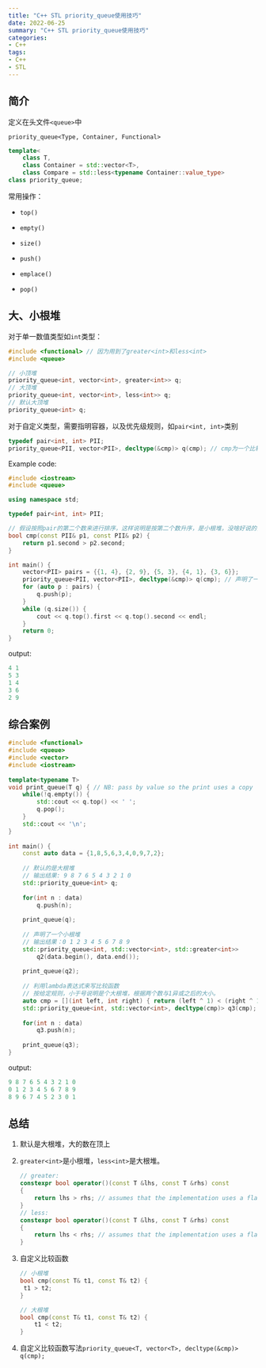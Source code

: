 ```yaml
---
title: "C++ STL priority_queue使用技巧"
date: 2022-06-25
summary: "C++ STL priority_queue使用技巧"
categories:
- C++
tags:
- C++
- STL
---
```


## 简介

定义在头文件`<queue>`中

`priority_queue<Type, Container, Functional>`

```c++
template<
    class T,
    class Container = std::vector<T>,
    class Compare = std::less<typename Container::value_type>
class priority_queue;
```

常用操作：

- `top()`

- `empty()`

- `size()`

- `push()`

- `emplace()`

- `pop()`

## 大、小根堆

对于单一数值类型如`int`类型：

```C++
#include <functional> // 因为用到了greater<int>和less<int>
#include <queue>

// 小顶堆
priority_queue<int, vector<int>, greater<int>> q;
// 大顶堆
priority_queue<int, vector<int>, less<int>> q;
// 默认大顶堆
priority_queue<int> q;
```

对于自定义类型，需要指明容器，以及优先级规则，如`pair<int, int>`类别

```c++
typedef pair<int, int> PII;
priority_queue<PII, vector<PII>, decltype(&cmp)> q(cmp); // cmp为一个比较函数
```

Example code:

```C++
#include <iostream>
#include <queue>

using namespace std;

typedef pair<int, int> PII;

// 假设按照pair的第二个数来进行排序，这样说明是按第二个数升序，是小根堆，没啥好说的，记住就行了。
bool cmp(const PII& p1, const PII& p2) {
	return p1.second > p2.second;
}

int main() {
    vector<PII> pairs = {{1, 4}, {2, 9}, {5, 3}, {4, 1}, {3, 6}};
	priority_queue<PII, vector<PII>, decltype(&cmp)> q(cmp); // 声明了一个pair的根据第二个数比较的小根堆
    for (auto p : pairs) {
        q.push(p);
    }
    while (q.size()) {
        cout << q.top().first << q.top().second << endl;
    }
    return 0;
}
```

output:

```C++
4 1
5 3
1 4
3 6
2 9
```

## 综合案例

```C++
#include <functional>
#include <queue>
#include <vector>
#include <iostream>
 
template<typename T>
void print_queue(T q) { // NB: pass by value so the print uses a copy
    while(!q.empty()) {
        std::cout << q.top() << ' ';
        q.pop();
    }
    std::cout << '\n';
}
 
int main() {
    const auto data = {1,8,5,6,3,4,0,9,7,2};
    
    // 默认的是大根堆
 	// 输出结果: 9 8 7 6 5 4 3 2 1 0
    std::priority_queue<int> q;
    
    for(int n : data)
        q.push(n);
 
    print_queue(q);
 
    // 声明了一个小根堆
    // 输出结果：0 1 2 3 4 5 6 7 8 9 
    std::priority_queue<int, std::vector<int>, std::greater<int>>
        q2(data.begin(), data.end());
 
    print_queue(q2);
 
    // 利用lambda表达式来写比较函数
    // 按给定规则，小于号说明是个大根堆，根据两个数与1异或之后的大小。
    auto cmp = [](int left, int right) { return (left ^ 1) < (right ^ 1); };
    std::priority_queue<int, std::vector<int>, decltype(cmp)> q3(cmp);
 
    for(int n : data)
        q3.push(n);
 
    print_queue(q3);
}
```

output:

```C++
9 8 7 6 5 4 3 2 1 0 
0 1 2 3 4 5 6 7 8 9 
8 9 6 7 4 5 2 3 0 1
```



## 总结

1. 默认是大根堆，大的数在顶上

2. `greater<int>`是小根堆，`less<int>`是大根堆。

   ```C++
   // greater:
   constexpr bool operator()(const T &lhs, const T &rhs) const 
   {
       return lhs > rhs; // assumes that the implementation uses a flat address space
   }
   // less:
   constexpr bool operator()(const T &lhs, const T &rhs) const 
   {
       return lhs < rhs; // assumes that the implementation uses a flat address space
   }
   ```

3. 自定义比较函数

   ```C++
   // 小根堆
   bool cmp(const T& t1, const T& t2) {
   	t1 > t2;
   }
   
   // 大根堆
   bool cmp(const T& t1, const T& t2) {
       t1 < t2;
   }
   ```

4. 自定义比较函数写法`priority_queue<T, vector<T>, decltype(&cmp)> q(cmp);`